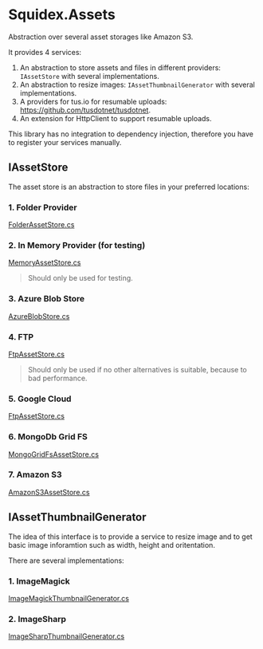 # Squidex.Assets

Abstraction over several asset storages like Amazon S3.

It provides 4 services:

1. An abstraction to store assets and files in different providers: `IAssetStore` with several implementations.
2. An abstraction to resize images: `IAssetThumbnailGenerator` with several implementations.
3. A providers for tus.io for resumable uploads: https://github.com/tusdotnet/tusdotnet.
4. An extension for HttpClient to support resumable uploads.

This library has no integration to dependency injection, therefore you have to register your services manually. 

## IAssetStore

The asset store is an abstraction to store files in your preferred locations:

### 1. Folder Provider

[FolderAssetStore.cs](Squidex.Assets/FolderAssetStore.cs)

### 2. In Memory Provider (for testing)

[MemoryAssetStore.cs](Squidex.Assets/MemoryAssetStore.cs)

> Should only be used for testing.

### 3. Azure Blob Store

[AzureBlobStore.cs](Squidex.Asset.Azure/AzureBlobStore.cs)

### 4. FTP

[FtpAssetStore.cs](Squidex.Asset.FTP/FtpAssetStore.cs)

> Should only be used if no other alternatives is suitable, because to bad performance.

### 5. Google Cloud

[FtpAssetStore.cs](Squidex.Asset.GoogleCloud/GoogleCloudAssetStore.cs)

### 6. MongoDb Grid FS

[MongoGridFsAssetStore.cs](Squidex.Asset.Mongo/MongoGridFsAssetStore.cs)

### 7. Amazon S3

[AmazonS3AssetStore.cs](Squidex.Asset.S3/AmazonS3AssetStore.cs)

## IAssetThumbnailGenerator

The idea of this interface is to provide a service to resize image and to get basic image inforamtion such as width, height and oritentation.

There are several implementations:

### 1. ImageMagick

[ImageMagickThumbnailGenerator.cs](Squidex.Assets.ImageMagick/ImageMagickThumbnailGenerator.cs)

### 2. ImageSharp

[ImageSharpThumbnailGenerator.cs](Squidex.Assets.ImageSharp/ImageSharpThumbnailGenerator.cs)